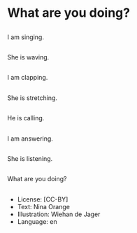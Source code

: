 # What are you doing?

##
I am singing.

##
She is waving.

##
I am clapping.

##
She is stretching.

##
He is calling.

##
I am answering.

##
She is listening.

##
What are you doing?

##
* License: [CC-BY]
* Text: Nina Orange
* Illustration: Wiehan de Jager
* Language: en
